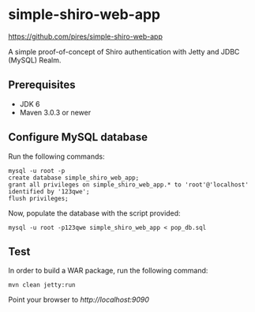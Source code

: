 simple-shiro-web-app
====================
https://github.com/pires/simple-shiro-web-app

A simple proof-of-concept of Shiro authentication with Jetty and JDBC (MySQL) Realm.

## Prerequisites ##
- JDK 6
- Maven 3.0.3 or newer

## Configure MySQL database ##

Run the following commands:  
```
mysql -u root -p
create database simple_shiro_web_app;  
grant all privileges on simple_shiro_web_app.* to 'root'@'localhost' identified by '123qwe';
flush privileges;
```

Now, populate the database with the script provided: 
```
mysql -u root -p123qwe simple_shiro_web_app < pop_db.sql
```

## Test ##
In order to build a WAR package, run the following command:  
```
mvn clean jetty:run
```
Point your browser to _http://localhost:9090_